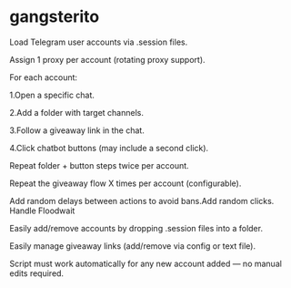 # gangsterito
Load Telegram user accounts via .session files.

Assign 1 proxy per account (rotating proxy support).

For each account:

1.Open a specific chat.

2.Add a folder with target channels.

3.Follow a giveaway link in the chat.

4.Click chatbot buttons (may include a second click).

Repeat folder + button steps twice per account.

Repeat the giveaway flow X times per account (configurable).

Add random delays between actions to avoid bans.Add random clicks. Handle Floodwait

Easily add/remove accounts by dropping .session files into a folder.

Easily manage giveaway links (add/remove via config or text file).

Script must work automatically for any new account added — no manual edits required.
